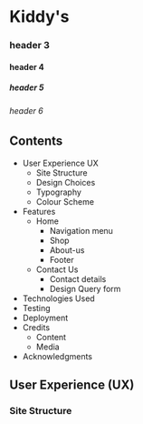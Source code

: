 # Kiddy's


### header 3
#### header 4
##### header 5
###### header 6
## Contents
* User Experience UX
   * Site Structure
   * Design Choices
   * Typography
   * Colour Scheme
* Features
   * Home
     * Navigation menu
     * Shop
     * About-us
     * Footer
    * Contact Us
      * Contact details
      * Design Query form
* Technologies Used
* Testing
* Deployment
* Credits
  * Content
  * Media
* Acknowledgments

## User Experience (UX)
### Site Structure
